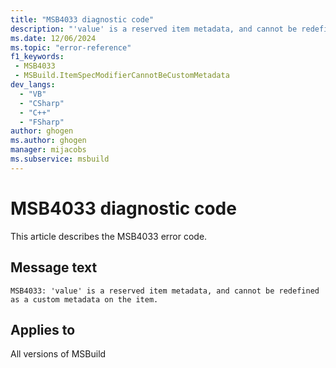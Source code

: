 ```yaml
---
title: "MSB4033 diagnostic code"
description: "'value' is a reserved item metadata, and cannot be redefined as a custom metadata on the item."
ms.date: 12/06/2024
ms.topic: "error-reference"
f1_keywords:
 - MSB4033
 - MSBuild.ItemSpecModifierCannotBeCustomMetadata
dev_langs:
  - "VB"
  - "CSharp"
  - "C++"
  - "FSharp"
author: ghogen
ms.author: ghogen
manager: mijacobs
ms.subservice: msbuild
---
```


# MSB4033 diagnostic code

<!-- :::ErrorDefinitionDescription::: -->
<!-- :::editable-content name="introDescription"::: -->
This article describes the MSB4033 error code.
<!-- :::editable-content-end::: -->

## Message text

```output
MSB4033: 'value' is a reserved item metadata, and cannot be redefined as a custom metadata on the item.
```

<!-- :::editable-content name="postOutputDescription"::: -->
<!--
{StrBegin="MSB4033: "}
-->
<!-- :::editable-content-end::: -->
<!-- :::ErrorDefinitionDescription-end::: -->

## Applies to

All versions of MSBuild
